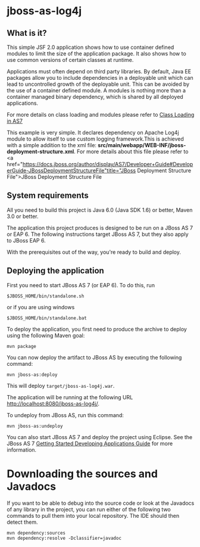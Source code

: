 jboss-as-log4j
========================

What is it?
-----------

This simple JSF 2.0 application shows how to use container defined modules 
to limit the size of the application package. It also shows how to use 
common versions of certain classes at runtime.

Applications must often depend on third party libraries.
By default, Java EE packages allow you to include dependencies in a deployable unit
which can lead to uncontrolled growth of the deployable unit. This can be avoided by 
the use of a container defined module. A modules is nothing more than a container
managed binary dependency, which is shared by all deployed applications.

For more details on class loading and modules please refer to 
<a href="https://docs.jboss.org/author/display/AS7/Class+Loading+in+AS7" title="Class Loading in AS7">Class Loading in AS7</a>  

This example is very simple. It declares dependency on Apache Log4j module to
allow itself to use custom logging framework.This is achieved with a simple addition to the xml file: 
<b>src/main/webapp/WEB-INF/jboss-deployment-structure.xml</b>.
For more details about this file please refer to 
<a href="https://docs.jboss.org/author/display/AS7/Developer+Guide#DeveloperGuide-JBossDeploymentStructureFile"title="JBoss Deployment Structure File">JBoss Deployment Structure File</a>  



System requirements
-------------------

All you need to build this project is Java 6.0 (Java SDK 1.6) or better, Maven
3.0 or better.

The application this project produces is designed to be run on a JBoss AS 7 or EAP 6.
The following instructions target JBoss AS 7, but they also apply to JBoss EAP 6.

With the prerequisites out of the way, you're ready to build and deploy.

Deploying the application
-------------------------

First you need to start JBoss AS 7 (or EAP 6). To do this, run

    $JBOSS_HOME/bin/standalone.sh

or if you are using windows

    $JBOSS_HOME/bin/standalone.bat

To deploy the application, you first need to produce the archive to deploy using
the following Maven goal:

    mvn package

You can now deploy the artifact to JBoss AS by executing the following command:

    mvn jboss-as:deploy

This will deploy `target/jboss-as-log4j.war`.

The application will be running at the following URL <http://localhost:8080/jboss-as-log4j/>.

To undeploy from JBoss AS, run this command:

    mvn jboss-as:undeploy

You can also start JBoss AS 7 and deploy the project using Eclipse. See the JBoss AS 7
<a href="https://docs.jboss.org/author/display/AS71/Getting+Started+Developing+Applications+Guide" title="Getting Started Developing Applications Guide">Getting Started Developing Applications Guide</a> 
for more information.

Downloading the sources and Javadocs
====================================

If you want to be able to debug into the source code or look at the Javadocs
of any library in the project, you can run either of the following two
commands to pull them into your local repository. The IDE should then detect
them.

    mvn dependency:sources
    mvn dependency:resolve -Dclassifier=javadoc